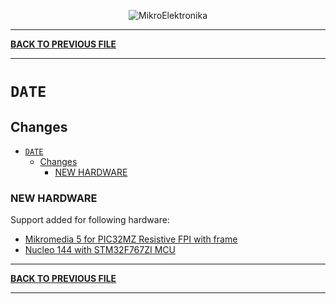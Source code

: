 <p align="center">
  <img src="http://www.mikroe.com/img/designs/beta/logo_small.png?raw=true" alt="MikroElektronika"/>
</p>

---

**[BACK TO PREVIOUS FILE](../changelog.md)**

---

# `DATE`

## Changes

- [`DATE`](#date)
  - [Changes](#changes)
    - [NEW HARDWARE](#new-hardware)

### NEW HARDWARE

Support added for following hardware:

+ [Mikromedia 5 for PIC32MZ Resistive FPI with frame](https://www.mikroe.com/mikromedia-5-for-pic32mz-resistive-fpi-with-frame)
+ [Nucleo 144 with STM32F767ZI MCU](https://www.st.com/content/st_com/en/products/evaluation-tools/product-evaluation-tools/mcu-mpu-eval-tools/stm32-mcu-mpu-eval-tools/stm32-nucleo-boards/nucleo-f767zi.html)

---

**[BACK TO PREVIOUS FILE](../changelog.md)**

---

